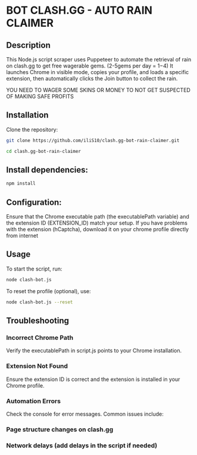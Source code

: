 # BOT CLASH.GG - AUTO RAIN CLAIMER

## Description
This Node.js script scraper uses Puppeteer to automate the retrieval of rain on clash.gg to get free wagerable gems. (2-5gems per day = 1$-4$) It launches Chrome in visible mode, copies your profile, and loads a specific extension, then automatically clicks the Join button to collect the rain.

YOU NEED TO WAGER SOME SKINS OR MONEY TO NOT GET SUSPECTED OF MAKING SAFE PROFITS

## Installation
Clone the repository:
```bash 
git clone https://github.com/iliS10/clash.gg-bot-rain-claimer.git
```
```bash 
cd clash.gg-bot-rain-claimer
```

## Install dependencies:
```bash 
npm install
```

## Configuration:
Ensure that the Chrome executable path (the executablePath variable) and the extension ID (EXTENSION_ID) match your setup.
If you have problems with the extension (hCaptcha), download it on your chrome profile directly from internet

## Usage
To start the script, run:
```bash 
node clash-bot.js
``` 
To reset the profile (optional), use:
```bash 
node clash-bot.js --reset
```

## Troubleshooting

### Incorrect Chrome Path
Verify the executablePath in script.js points to your Chrome installation.

### Extension Not Found
Ensure the extension ID is correct and the extension is installed in your Chrome profile.

### Automation Errors
Check the console for error messages. Common issues include:

### Page structure changes on clash.gg

### Network delays (add delays in the script if needed)
